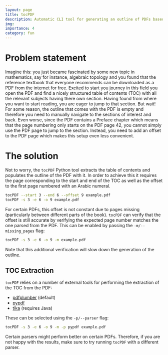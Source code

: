 ```yaml
---
layout: page
title: tocPDF
description: Automatic CLI tool for generating an outline of PDFs based on the table of contents. 
img:
importance: 4
category: fun
---
```


# Problem statement
Imagine this: you just became fascinated by some new topic in mathematics, say for instance, algebraic topology and you found that the reference textbook that everyone recommends can be downloaded as a PDF from the internet for free. Excited to start you journey in this field you open the PDF and find a nicely structured table of contents (TOC) with all the relevant subjects having there own section. Having found from where you want to start reading, you are eager to jump to that section. But wait! For some reason, the outline that comes with the PDF is empty and therefore you need to manually navigate to the sections of interest and back. Even worse, since the PDF contains a Preface chapter which means that the page numbering only starts on the PDF page 42, you cannot simply use the PDF page to jump to the section. Instead, you need to add an offset to the PDF page which makes this setup even less convenient.

# The solution
Not to worry, the `tocPDF` Python tool extracts the table of contents and populates the outline of the PDF with it. In order to achieve this it requires the page corresponding to the start and end of the TOC as well as the offset to the first page numbered with an Arabic numeral. 
```sh
tocPDF --start 3 --end 6 --offset 9 example.pdf
tocPDF -s 3 -e 6 -o 9 example.pdf
```
For certain PDFs, this offset is not constant due to pages missing (particularly between different parts of the book). `tocPDF` can verify that the offset is still accurate by verifying the expected page number matches the one parsed from the PDF. This can be enabled by passing the `-m/--missing_pages` flag:
```sh
tocPDF -s 3 -e 6 -o 9 -m example.pdf
```
Note that this additional verification will slow down the generation of the outline.
## TOC Extraction
`tocPDF` relies on a number of external tools for performing the extraction of the TOC from the PDF:
- [pdfplumber](https://github.com/jsvine/pdfplumber) (default)
- [pypdf](https://github.com/py-pdf/pypdf)
- [tika](https://github.com/chrismattmann/tika-python) (requires Java)

These can be selected using the `-p/--parser` flag:
```sh
tocPDF -s 3 -e 6 -o 9 -m -p pypdf example.pdf
```
Certain parsers might perform better on certain PDFs. Therefore, if you are not happy with the results, make sure to try running `tocPDF` with a different parser. 
